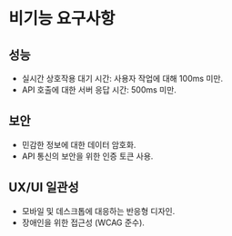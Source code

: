 # 비기능 요구사항

## 성능
- 실시간 상호작용 대기 시간: 사용자 작업에 대해 100ms 미만.
- API 호출에 대한 서버 응답 시간: 500ms 미만.

## 보안
- 민감한 정보에 대한 데이터 암호화.
- API 통신의 보안을 위한 인증 토큰 사용.

## UX/UI 일관성
- 모바일 및 데스크톱에 대응하는 반응형 디자인.
- 장애인을 위한 접근성 (WCAG 준수).
